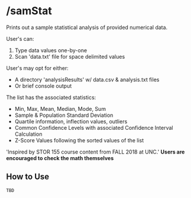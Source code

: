 # /samStat

Prints out a sample statistical analysis of provided numerical data.

User's can:

1. Type data values one-by-one
2. Scan 'data.txt' file for space delimited values

User's may opt for either:

- A directory 'analysisResults' w/ data.csv & analysis.txt files
- Or brief console output

The list has the associated statistics:

- Min, Max, Mean, Median, Mode, Sum
- Sample & Population Standard Deviation
- Quartile information, inflection values, outliers
- Common Confidence Levels with associated Confidence Interval Calculation
- Z-Score Values following the sorted values of the list

'Inspired by STOR 155 course content from FALL 2018 at UNC.'
**Users are encouraged to check the math themselves**

## How to Use

    TBD
